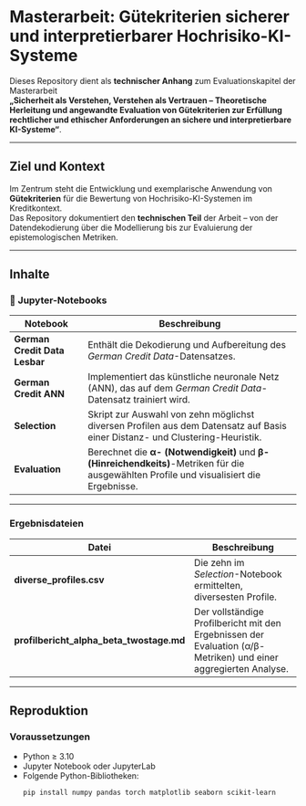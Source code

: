 # Masterarbeit: Gütekriterien sicherer und interpretierbarer Hochrisiko-KI-Systeme

Dieses Repository dient als **technischer Anhang** zum Evaluationskapitel der Masterarbeit  
**„Sicherheit als Verstehen, Verstehen als Vertrauen – Theoretische Herleitung und angewandte Evaluation von Gütekriterien zur Erfüllung rechtlicher und ethischer Anforderungen an sichere und interpretierbare KI-Systeme“**.

---

## Ziel und Kontext

Im Zentrum steht die Entwicklung und exemplarische Anwendung von **Gütekriterien** für die Bewertung von Hochrisiko-KI-Systemen im Kreditkontext.  
Das Repository dokumentiert den **technischen Teil** der Arbeit – von der Datendekodierung über die Modellierung bis zur Evaluierung der epistemologischen Metriken.

---

## Inhalte

### 🧩 Jupyter-Notebooks

| Notebook | Beschreibung |
|-----------|---------------|
| **German Credit Data Lesbar** | Enthält die Dekodierung und Aufbereitung des *German Credit Data*-Datensatzes. |
| **German Credit ANN** | Implementiert das künstliche neuronale Netz (ANN), das auf dem *German Credit Data*-Datensatz trainiert wird. |
| **Selection** | Skript zur Auswahl von zehn möglichst diversen Profilen aus dem Datensatz auf Basis einer Distanz- und Clustering-Heuristik. |
| **Evaluation** | Berechnet die **α- (Notwendigkeit)** und **β- (Hinreichendkeits)**-Metriken für die ausgewählten Profile und visualisiert die Ergebnisse. |

---

### Ergebnisdateien

| Datei | Beschreibung |
|--------|---------------|
| **diverse_profiles.csv** | Die zehn im *Selection*-Notebook ermittelten, diversesten Profile. |
| **profilbericht_alpha_beta_twostage.md** | Der vollständige Profilbericht mit den Ergebnissen der Evaluation (α/β-Metriken) und einer aggregierten Analyse. |

---

## Reproduktion

### Voraussetzungen

- Python ≥ 3.10  
- Jupyter Notebook oder JupyterLab  
- Folgende Python-Bibliotheken:
  ```bash
  pip install numpy pandas torch matplotlib seaborn scikit-learn
